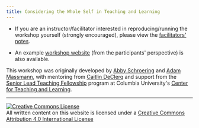 ```yaml
---
title: Considering the Whole Self in Teaching and Learning
---
```


- If you are an instructor/facilitator interested in
  reproducing/running the workshop yourself (strongly encouraged),
  please view the [facilitators' notes](instructions/index.md).

- An example [workshop website](workshop/index.md) (from the
  participants' perspective) is also available.

This workshop was originally developed by [Abby Schroering](https://theatre-phd.columbia.edu/people/abby-schroering/) and [Adam Massmann](http://www.columbia.edu/~akm2203/), with mentoring from [Caitlin DeClerq](https://ctl.columbia.edu/about/team/caitlin-declercq/) and support from the [Senior Lead Teaching Fellowship](https://ctl.columbia.edu/graduate-instructors/opportunities-for-graduate-students/lead-teaching-fellows/senior-lead-teaching-fellowship/) program at Columbia University's [Center for Teaching and Learning](https://ctl.columbia.edu/).

---------------------------------------------------------
<a rel="license"
href="http://creativecommons.org/licenses/by/4.0/"><img alt="Creative
Commons License" style="border-width:0"
src="https://i.creativecommons.org/l/by/4.0/88x31.png" /></a><br
/>All written content on this website is licensed under a <a rel="license"
href="http://creativecommons.org/licenses/by/4.0/">Creative Commons
Attribution 4.0 International License</a>
